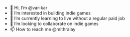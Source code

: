 - 👋 Hi, I’m @var-kar
- 👀 I’m interested in building indie games
- 🌱 I’m currently learning to live without a regular paid job
- 💞️ I’m looking to collaborate on indie games
- 📫 How to reach me @mithralay

<!---
var-kar/var-kar is a ✨ special ✨ repository because its `README.md` (this file) appears on your GitHub profile.
You can click the Preview link to take a look at your changes.
--->
